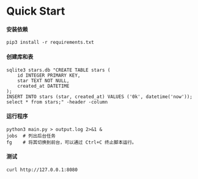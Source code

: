 
# Quick Start
#### 安装依赖
```
pip3 install -r requirements.txt
```


#### 创建库和表
```
sqlite3 stars.db "CREATE TABLE stars (
    id INTEGER PRIMARY KEY,
    star TEXT NOT NULL,
    created_at DATETIME
); 
INSERT INTO stars (star, created_at) VALUES ('0k', datetime('now'));
select * from stars;" -header -column
```


#### 运行程序
```
python3 main.py > output.log 2>&1 &
jobs  # 列出后台任务
fg    # 将其切换到前台，可以通过 Ctrl+C 终止脚本运行。
```


#### 测试
```
curl http://127.0.0.1:8080
```